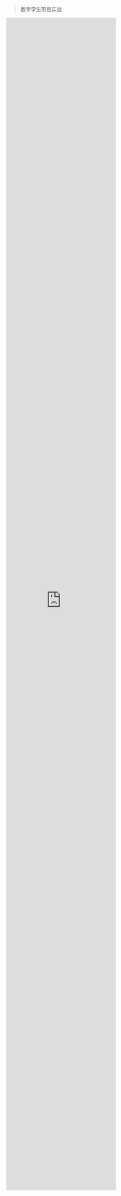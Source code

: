 > 数字孪生项目实战
<iframe src="https://www.bilibili.com/video/BV1qz421B75F/?vd_source=97f1d2f43cfb254aee6535dca8f8f4ee" scrolling="no" border="0" frameborder="no" framespacing="0" allowfullscreen="true" style="height:80vh;"> </iframe> 